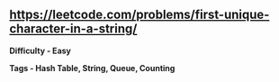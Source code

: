 ## https://leetcode.com/problems/first-unique-character-in-a-string/

**Difficulty - Easy**

**Tags - Hash Table, String, Queue, Counting**
